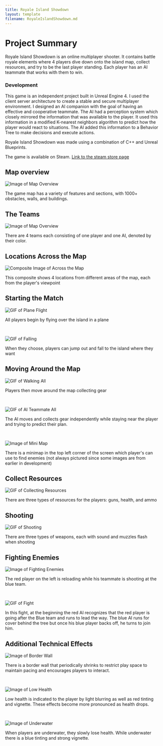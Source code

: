 ```yaml
---
title: Royale Island Showdown
layout: template
filename: RoyaleIslandShowdown.md
---
```


# Project Summary

Royale Island Showdown is an online multiplayer shooter. It contains battle royale elements where 4 players 
dive down onto the island map, 
collect resources, and try to be the last player standing.  Each player has an AI teammate that 
works with them to win.

### Development

This game is an independent project built in Unreal Engine 4. I used the client server architecture to 
create a stable and secure multiplayer environment. I designed an AI companion with the goal of having an 
effective and cooperative teammate. The AI had a perception system which closely mirrored the 
information that was available to the player. It used this information in a modified K-nearest neighbors
algorithm to predict how the player would react to situations. The AI added this information to a 
Behavior Tree to make decisions and execute actions.

Royale Island Showdown was made using a combination of C++ and Unreal Blueprints.

The game is available on Steam. [Link to the steam store page](https://store.steampowered.com/app/1528570/Royale_Island_Showdown/)

## Map overview

![Image of Map Overview](https://loganthatcher.com/images/RIS/images/Overview16by9.png)

The game map has a variety of features and sections, with 1000+ obstacles, walls, and buildings.

## The Teams

![Image of Map Overview](https://loganthatcher.com/images/RIS/images/TeamShot.png)

There are 4 teams each consisting of one player and one AI, denoted by their color. 

## Locations Across the Map

![Composite Image of Across the Map](https://loganthatcher.com/images/RIS/images/RIS_Map_Composite.png)

This composite shows 4 locations from different areas of the map, each from the player's viewpoint

## Starting the Match

![GIF of Plane Flight](https://loganthatcher.com/images/RIS/GIFs/PlaneFlight.gif)

All players begin by flying over the island in a plane

<br>

![GIF of Falling](https://loganthatcher.com/images/RIS/GIFs/Falling.gif)

When they choose, players can jump out and fall to the island where they want

## Moving Around the Map

![GIF of Walking All](https://loganthatcher.com/images/RIS/GIFs/WalkingAll.gif)

Players then move around the map collecting gear

<br>

![GIF of AI Teammate All](https://loganthatcher.com/images/RIS/GIFs/AITeammateAll.gif)

The AI moves and collects gear independently while staying near the player and trying to predict their plan.

<br>

![Image of Mini Map](https://loganthatcher.com/images/RIS/images/MiniMap.png)

There is a minimap in the top left corner of the screen which player's can use to find enemies
(not always pictured since some images are from earlier in development)


## Collect Resources

![GIF of Collecting Resources](https://loganthatcher.com/images/RIS/GIFs/CollectResources.gif)

There are three types of resources for the players: guns, health, and ammo


## Shooting

![GIF of Shooting](https://loganthatcher.com/images/RIS/GIFs/Shooting.gif)

There are three types of weapons, each with sound and muzzles flash when shooting

## Fighting Enemies


![Image of Fighting Enemies](https://loganthatcher.com/images/RIS/images/FightingEnemies.png)

The red player on the left is reloading while his teammate is shooting at the blue team.

<br>

![GIF of Fight](https://loganthatcher.com/images/RIS/GIFs/Fight.gif)

In this fight, at the beginning the red AI recognizes that the red player is going after the Blue team and runs to lead the way. 
The blue AI runs for cover behind the tree but once his blue player backs off, he turns to join him.


## Additional Technical Effects 

![Image of Border Wall](https://loganthatcher.com/images/RIS/images/BorderWall.png)

There is a border wall that periodically shrinks to restrict play space to maintain pacing and encourages players to interact.

<br>

![Image of Low Health](https://loganthatcher.com/images/RIS/images/LowHealth.png)

Low health is indicated to the player by light blurring as well as red tinting and vignette. 
These effects become more pronounced as health drops.

<br>

![Image of Underwater](https://loganthatcher.com/images/RIS/images/Underwater.png)

When players are underwater, they slowly lose health. While underwater there is a blue tinting and strong vignette.